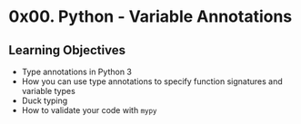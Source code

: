0x00. Python - Variable Annotations
===================================

Learning Objectives
-------------------

-   Type annotations in Python 3
-   How you can use type annotations to specify function signatures and variable types
-   Duck typing
-   How to validate your code with `mypy`
